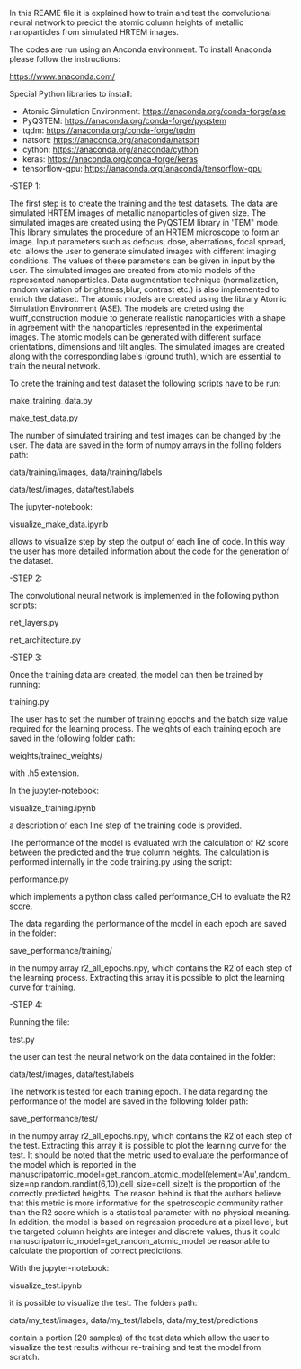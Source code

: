 In this REAME file it is explained how to train and test the convolutional neural network to predict the atomic column heights of metallic nanoparticles
from simulated HRTEM images.

The codes are run using an Anconda environment. To install Anaconda please follow the instructions:

https://www.anaconda.com/

Special Python libraries to install:

- Atomic Simulation Environment: https://anaconda.org/conda-forge/ase
- PyQSTEM: https://anaconda.org/conda-forge/pyqstem
- tqdm: https://anaconda.org/conda-forge/tqdm
- natsort: https://anaconda.org/anaconda/natsort
- cython: https://anaconda.org/anaconda/cython
- keras: https://anaconda.org/conda-forge/keras 
- tensorflow-gpu: https://anaconda.org/anaconda/tensorflow-gpu 



-STEP 1:

The first step is to create the training and the test datasets. The data are simulated HRTEM images of metallic nanoparticles of given size.
The simulated images are created using the PyQSTEM library in 'TEM" mode. This library simulates the procedure of an HRTEM microscope to form an image.
Input parameters such as defocus, dose, aberrations, focal spread, etc. allows the user to generate simulated images with different imaging conditions. 
The values of these parameters can be given in input by the user. The simulated images are created from atomic models of the represented nanoparticles.
Data augmentation technique (normalization, random variation of brightness,blur, contrast etc.) is also implemented to enrich the dataset. 
The atomic models are created using the library Atomic Simulation Environment (ASE). 
The models are creted using the wulff_construction module to generate realistic nanoparticles with a shape in agreement with the nanoparticles represented in the experimental images. 
The atomic models can be generated with different surface orientations, dimensions and tilt angles.
The simulated images are created along with the corresponding labels (ground truth), which are essential to train the neural network. 

To crete the training and test dataset the following scripts have to be run:

make_training_data.py    

make_test_data.py 


The number of simulated training and test images can be changed by the user. The data are saved in the form of numpy arrays in the folling folders path:

data/training/images, data/training/labels

data/test/images, data/test/labels


The jupyter-notebook:

visualize_make_data.ipynb

allows to visualize step by step the output of each line of code. In this way the user has more detailed information about the code for the generation of the dataset.



-STEP 2:

The convolutional neural network is implemented in the following python scripts:

net_layers.py   

net_architecture.py


-STEP 3:

Once the training data are created, the model can then be trained by running:

training.py 

The user has to set the number of training epochs and the batch size value required for the learning process.
The weights of each training epoch are saved in the following folder path:

weights/trained_weights/

with .h5 extension.

In the jupyter-notebook:

visualize_training.ipynb 

a description of each line step of the training code is provided.

The performance of the model is evaluated with the calculation of R2 score between the predicted and the true column heights. 
The calculation is performed internally in the code training.py using the script:

performance.py

which implements a python class called performance_CH to evaluate the R2 score. 

The data regarding the performance of the model in each epoch are saved in the folder:

save_performance/training/

in the numpy array r2_all_epochs.npy, which contains the R2 of each step of the learning process. Extracting this array it is possible to plot the learning curve for training.



-STEP 4:

Running the file:
 
test.py 

the user can test the neural network on the data contained in the folder:

data/test/images, data/test/labels

The network is tested for each training epoch. The data regarding the performance of the model are saved in the following folder path:

save_performance/test/

in the numpy array r2_all_epochs.npy, which contains the R2 of each step of the test. Extracting this array it is possible to plot the learning curve for the test. It should be noted that the metric used to evaluate the performance of the model which is reported in the manuscripatomic_model=get_random_atomic_model(element='Au',random_size=np.random.randint(6,10),cell_size=cell_size)t is the proportion of the correctly predicted heights. The reason behind is that the authors believe that this metric is more informative for the spetroscopic community rather than the R2 score which is a statisitcal parameter with no physical meaning. In addition, the model is based on regression procedure at a pixel level, but the targeted column heights are integer and discrete values, thus it could manuscripatomic_model=get_random_atomic_model be reasonable to calculate the proportion of correct predictions.


With the jupyter-notebook:

visualize_test.ipynb

it is possible to visualize the test. The folders path:

data/my_test/images, data/my_test/labels, data/my_test/predictions

contain a portion (20 samples) of the test data which allow the user to visualize the test results withour re-training and test the model from scratch.





